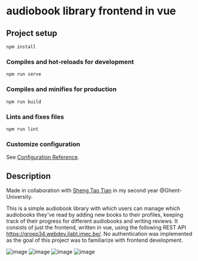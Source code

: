# audiobook library frontend in vue

## Project setup
```
npm install
```

### Compiles and hot-reloads for development
```
npm run serve
```

### Compiles and minifies for production
```
npm run build
```

### Lints and fixes files
```
npm run lint
```

### Customize configuration
See [Configuration Reference](https://cli.vuejs.org/config/).

## Description
Made in collaboration with [Sheng Tao Tian](https://github.com/GashinRS) in my second year @Ghent-University. 

This is a simple audiobook library with which users can manage which audiobooks they've read by adding new books to their profiles, keeping track of their progress for different audiobooks and writing reviews. It consists of just the frontend, written in vue, using the following REST API https://groep34.webdev.ilabt.imec.be/.
No authentication was implemented as the goal of this project was to familiarize with frontend development.

![image](https://user-images.githubusercontent.com/107751576/174435980-42df6ec2-832d-47ce-88be-534b7c238369.png)
![image](https://user-images.githubusercontent.com/107751576/174435973-673fe374-e677-4225-9e68-cb0a05c3e0aa.png)
![image](https://user-images.githubusercontent.com/107751576/174435986-c0134436-4e8d-442c-91c0-1dec6e7eeab2.png)
![image](https://user-images.githubusercontent.com/107751576/174435995-2b27cd9a-dad1-4dc0-87cb-fbfc1e7a71f6.png)



